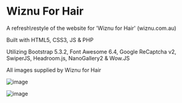 # Wiznu For Hair

A refresh\restyle of the website for 'Wiznu for Hair' (wiznu.com.au)

Built with HTML5, CSS3, JS & PHP

Utilizing Bootstrap 5.3.2, Font Awesome 6.4, Google ReCaptcha v2, SwiperJS, Headroom.js, NanoGallery2 & Wow.JS

All images supplied by Wiznu for Hair

![image](https://github.com/BlissMediaSolutions/Wiznu-For-Hair/assets/10906791/f0aa427a-9a04-4a98-968f-011690f5e132)

![image](https://github.com/BlissMediaSolutions/Wiznu-For-Hair/assets/10906791/7bb02ceb-8c53-4d57-af72-5bb3e254de95)


